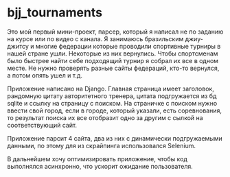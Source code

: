 # bjj_tournaments
Это мой первый мини-проект, парсер, который я написал не по заданию на курсе или по видео с канала.
Я занимаюсь бразильским джиу-джитсу и многие федерации которые проводили спортивные турниры в нашей стране ушли. Некоторые из них вернулись.
Чтобы спортсменам было быстрее найти себе подходящий турнир я собрал их все в одном месте.
Не нужно проверять разные сайты федераций, кто-то вернулся, а потом опять ушел и т.д.

Приложение написано на Django.
Главная страница имеет заголовок, рандомную цитату авторитетного тренера, цитата подгружается из бд sqlite и ссылку на страницу с поиском.
На страничке с поиском нужно ввести свой город, если в городе, который указали, есть соревнования, то результат поиска их все отобразит одно 
за другим с сылкой на соответствующий сайт.

Приложение парсит 4 сайта, два из них с динамически подгружаемыми данными, по этому для из скрайпинга использовался Selenium.

В дальнейшем хочу оптимизировать приложение, чтобы код выполнялся асинхронно, что ускорит ожидание пользователя.
